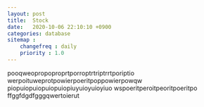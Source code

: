 ```yaml
---
layout: post
title:  Stock
date:   2020-10-06 22:10:10 +0900
categories: database
sitemap :
    changefreq : daily
    priority : 1.0
---
```


pooqweopropoproprtporroptrtriptrrtporiptio
werpoituweprotpowierpoeritpoppowierpowqw
piopuiopuiopuiopuiopiuyuioyuioyiuo
wspoeritperoitpeoritpoeritpo
ffggfdgdfgggqwertoierut
